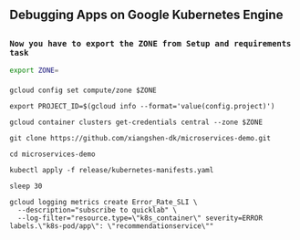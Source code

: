 ## Debugging Apps on Google Kubernetes Engine

##


### ```Now you have to export the ZONE from Setup and requirements task```

```bash
export ZONE=
```

####

```
gcloud config set compute/zone $ZONE

export PROJECT_ID=$(gcloud info --format='value(config.project)')

gcloud container clusters get-credentials central --zone $ZONE

git clone https://github.com/xiangshen-dk/microservices-demo.git

cd microservices-demo

kubectl apply -f release/kubernetes-manifests.yaml

sleep 30

gcloud logging metrics create Error_Rate_SLI \
  --description="subscribe to quicklab" \
  --log-filter="resource.type=\"k8s_container\" severity=ERROR labels.\"k8s-pod/app\": \"recommendationservice\"" 
```




